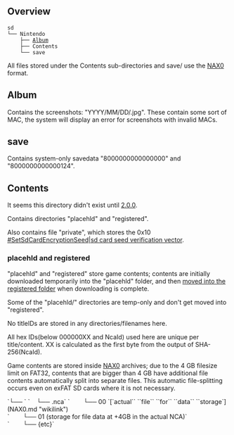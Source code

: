 ## Overview

`sd`  
`└── Nintendo`  
`    ├── `[`Album`](#Album "wikilink")  
`    ├── Contents`  
`    └── save`

All files stored under the Contents sub-directories and save/ use the
[NAX0](NAX0.md "wikilink") format.

## Album

Contains the screenshots: "YYYY/MM/DD/<hex>.jpg". These contain some
sort of MAC, the system will display an error for screenshots with
invalid MACs.

## save

Contains system-only savedata "8000000000000000" and "8000000000000124".

## Contents

It seems this directory didn't exist until [2.0.0](2.0.0.md "wikilink").

Contains directories "placehld" and "registered".

Also contains file "private", which stores the 0x10
[\#SetSdCardEncryptionSeed|sd card seed verification
vector](Filesystem%20services.md "wikilink").

### placehld and registered

"placehld" and "registered" store game contents; contents are initially
downloaded temporarily into the "placehld" folder, and then [moved into
the registered
folder](NCM%20services#IContentStorage.md##IContentStorage "wikilink")
when downloading is complete.

Some of the "placehld/<hex>" directories are temp-only and don't get
moved into "registered".

No titleIDs are stored in any directories/filenames here.

All hex IDs(below 000000XX and NcaId) used here are unique per
title/content. XX is calculated as the first byte from the output of
SHA-256(NcaId).

Game contents are stored inside [NAX0](NAX0.md "wikilink") archives; due
to the 4 GB filesize limit on FAT32, contents that are bigger than 4 GB
have additional file contents automatically split into separate files.
This automatic file-splitting occurs even on exFAT SD cards where it is
not
necessary.

<sub-directory under Contents>  
`└── <directories with upper-case hex: 000000XX>`  
`    └── <lowercase hex `[`NcaId`](Content%20Manager%20services.md "wikilink")`>.nca`  
`        └── 00 `[`actual`` ``file`` ``for`` ``data``
``storage`](NAX0.md "wikilink")  
`        └── 01 (storage for file data at +4GB in the actual NCA)`  
`        └── {etc}`
